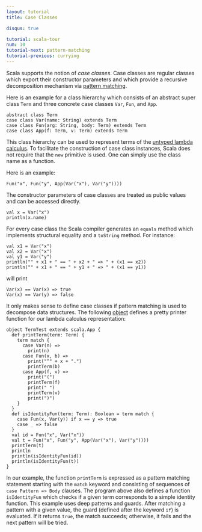 ```yaml
---
layout: tutorial
title: Case Classes

disqus: true

tutorial: scala-tour
num: 10
tutorial-next: pattern-matching
tutorial-previous: currying
---
```


Scala supports the notion of _case classes_. Case classes are regular classes which export their constructor parameters and which provide a recursive decomposition mechanism via [pattern matching](pattern-matching.html).

Here is an example for a class hierarchy which consists of an abstract super class `Term` and three concrete case classes `Var`, `Fun`, and `App`.

```tut
abstract class Term
case class Var(name: String) extends Term
case class Fun(arg: String, body: Term) extends Term
case class App(f: Term, v: Term) extends Term
```

This class hierarchy can be used to represent terms of the [untyped lambda calculus](https://en.wikipedia.org/wiki/Lambda_calculus). To facilitate the construction of case class instances, Scala does not require that the `new` primitive is used. One can simply use the class name as a function.

Here is an example:

```tut
Fun("x", Fun("y", App(Var("x"), Var("y"))))
```

The constructor parameters of case classes are treated as public values and can be accessed directly.

```tut
val x = Var("x")
println(x.name)
```

For every case class the Scala compiler generates an `equals` method which implements structural equality and a `toString` method. For instance:

```tut
val x1 = Var("x")
val x2 = Var("x")
val y1 = Var("y")
println("" + x1 + " == " + x2 + " => " + (x1 == x2))
println("" + x1 + " == " + y1 + " => " + (x1 == y1))
```

will print

```
Var(x) == Var(x) => true
Var(x) == Var(y) => false
```

It only makes sense to define case classes if pattern matching is used to decompose data structures. The following [object](singleton-objects.html) defines a pretty printer function for our lambda calculus representation:

```tut
object TermTest extends scala.App {
  def printTerm(term: Term) {
    term match {
      case Var(n) =>
        print(n)
      case Fun(x, b) =>
        print("^" + x + ".")
        printTerm(b)
      case App(f, v) =>
        print("(")
        printTerm(f)
        print(" ")
        printTerm(v)
        print(")")
    }
  }
  def isIdentityFun(term: Term): Boolean = term match {
    case Fun(x, Var(y)) if x == y => true
    case _ => false
  }
  val id = Fun("x", Var("x"))
  val t = Fun("x", Fun("y", App(Var("x"), Var("y"))))
  printTerm(t)
  println
  println(isIdentityFun(id))
  println(isIdentityFun(t))
}
```

In our example, the function `printTerm` is expressed as a pattern matching statement starting with the `match` keyword and consisting of sequences of `case Pattern => Body` clauses.
The program above also defines a function `isIdentityFun` which checks if a given term corresponds to a simple identity function. This example uses deep patterns and guards. After matching a pattern with a given value, the guard (defined after the keyword `if`) is evaluated. If it returns `true`, the match succeeds; otherwise, it fails and the next pattern will be tried.
